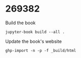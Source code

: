 # 269382

Build the book
```
jupyter-book build --all .
```

Update the book's website
```
ghp-import -n -p -f _build/html
```

